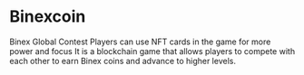# Binexcoin
Binex Global Contest Players can use NFT cards in the game for more power and focus It is a blockchain game that allows players to compete with each other to earn Binex coins and advance to higher levels.
